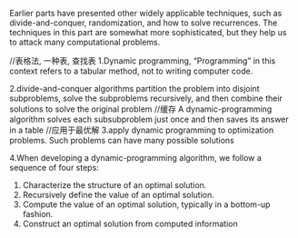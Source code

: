 Earlier parts have presented other
widely applicable techniques, such as divide-and-conquer, randomization, and how
to solve recurrences. The techniques in this part are somewhat more sophisticated,
but they help us to attack many computational problems.

//表格法, 一种表, 查找表 
1.Dynamic programming, “Programming” in this context refers
to a tabular method, not to writing computer code.

2.divide-and-conquer algorithms partition the problem into disjoint subproblems,
solve the subproblems recursively, and then combine their solutions to solve
the original problem
//缓存
A dynamic-programming algorithm solves each
subsubproblem just once and then saves its answer in a table
//应用于最优解
3.apply dynamic programming to optimization problems. Such problems
can have many possible solutions

4.When developing a dynamic-programming algorithm, we follow a sequence of
four steps:
1. Characterize the structure of an optimal solution.
2. Recursively define the value of an optimal solution.
3. Compute the value of an optimal solution, typically in a bottom-up fashion.
4. Construct an optimal solution from computed information

